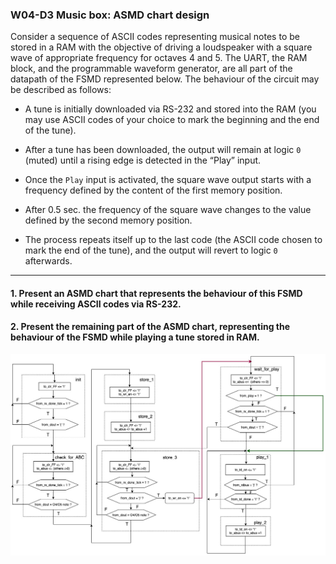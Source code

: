 ### W04-D3 Music box: ASMD chart design


Consider a sequence of ASCII codes representing musical notes to be stored in a RAM with the objective of driving a loudspeaker with a square wave of appropriate frequency for octaves 4 and 5. The UART, the RAM block, and the programmable waveform generator, are all part of the datapath of the FSMD represented below. The behaviour of the circuit may be described as follows:

* A tune is initially downloaded via RS-232 and stored into the RAM (you may use ASCII codes of your choice to mark the beginning and the end of the tune).

* After a tune has been downloaded, the output will remain at logic `0` (muted) until a rising edge is detected in the “Play” input.

* Once the `Play` input is activated, the square wave output starts with a frequency defined by the content of the first memory position.

* After 0.5 sec. the frequency of the square wave changes to the value defined by the second memory position.

* The process repeats itself up to the last code (the ASCII code chosen to mark the end of the tune), and the output will revert to logic `0` afterwards.


----

#### 1. Present an ASMD chart that represents the behaviour of this FSMD while receiving ASCII codes via RS-232.
#### 2. Present the remaining part of the ASMD chart, representing the behaviour of the FSMD while playing a tune stored in RAM.


<img src="/Resources/images/ccw_music_player-asmd_chart.jpg" alt="drawing" width="1000"/>

